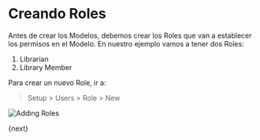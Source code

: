 # Creando Roles

Antes de crear los Modelos, debemos crear los Roles que van a establecer los permisos en el Modelo. En nuestro ejemplo vamos a tener dos Roles:

1. Librarian
1. Library Member

Para crear un nuevo Role, ir a:

> Setup > Users > Role > New

<img class="screenshot" alt="Adding Roles" src="{{docs_base_url}}/assets/img/roles_creation.png">

{next}
